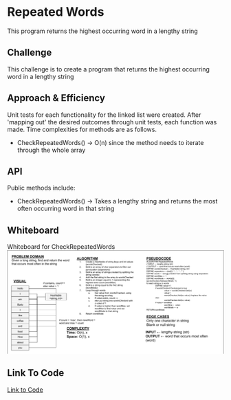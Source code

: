 # Repeated Words
This program returns the highest occurring word in a lengthy string

## Challenge
This challenge is to create a program that returns the highest occurring word in a lengthy string

## Approach & Efficiency
Unit tests for each functionality for the linked list were created. After 'mapping out' the desired outcomes through unit tests, each function was made. Time complexities for methods are as follows.

* CheckRepeatedWords() -> O(n) since the method needs to iterate through the whole array

## API
Public methods include:

* CheckRepeatedWords() -> Takes a lengthy string and returns the most often occurring word in that string

## Whiteboard
Whiteboard for CheckRepeatedWords
![](./WB-repeated-words.png)

## Link To Code
[Link to Code](./RepeatedWords/)

